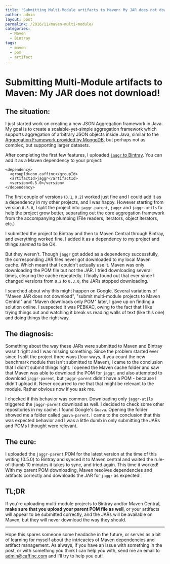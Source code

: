```yaml
---
title: "Submitting Multi-Module artifacts to Maven: My JAR does not download!"
author: admin
layout: post
permalink: /2016/11/maven-multi-module/
categories:
  - Maven
  - Bintray
tags:
  - maven
  - pom
  - artifact
---
```


# Submitting Multi-Module artifacts to Maven: My JAR does not download!

## The situation:

I just started work on creating a new JSON Aggregation framework in Java. My goal is to create a scalable-yet-simple aggregation framework which supports aggregation of arbitrary JSON objects inside Java, similar to the [Aggregation Framework provided by MongoDB](https://docs.mongodb.com/v3.2/aggregation/), but perhaps not as complex, but supporting larger datasets.

After completing the first few features, I uploaded [`jaggr` to Bintray](https://bintray.com/caffinc/maven/jaggr). You can add it as a Maven dependency to your project:
	
	<dependency>
	  <groupId>com.caffinc</groupId>
	  <artifactId>jaggr</artifactId>
	  <version>0.5.0</version>
	</dependency>

The first couple of versions (`0.1`, `0.2`) worked just fine and I could add it as a dependency in my other projects, and I was happy. However starting from version `0.3.0`, I split the project into `jaggr-parent`, `jaggr` and `jaggr-utils` to help the project grow better, separating out the core aggregation framework from the accompanying plumbing (File readers, iterators, object iterators, etc.)

I submitted the project to Bintray and then to Maven Central through Bintray, and everything worked fine. I added it as a dependency to my project and things *seemed* to be OK.

But they weren't. Though `jaggr` got added as a dependency successfully, the corresponding JAR files never got downloaded to my local Maven cache. Which meant that I couldn't actually use it. Maven was only downloading the POM file but not the JAR. I tried downloading several times, clearing the cache repeatedly. I finally found out that ever since I changed versions from `0.2` to `0.3.0`, the JARs stopped downloading.

I searched about why this might happen on Google. Several variations of "Maven JAR does not download", "submit multi-module projects to Maven Central" and "Maven downloads only POM" later, I gave up on finding a solution online. I suspected it was PEBKAC, owing to the fact that I like trying things out and watching it break vs reading walls of text (like this one) and doing things the right way.

## The diagnosis:

Something about the way these JARs were submitted to Maven and Bintray wasn't right and I was missing something. Since the problem started ever since I split the project three ways (four ways, if you count the new benchmark module that isn't submitted to Maven), I came to the conclusion that I didn't submit things right. I opened the Maven cache folder and saw that Maven was able to download the POM for `jaggr`, and also attempted to download `jaggr-parent`, but `jaggr-parent` didn't have a POM - because I didn't upload it. Never occurred to me that that might be relevant to the module. Rather obvious now if you ask me.

I checked if this behavior was common. Downloading only `jaggr-utils` triggered the `jaggr-parent` download as well. I decided to check some other repositories in my cache. I found Google's `Guava`. Opening the folder showed me a folder called `guava-parent`. I came to the conclusion that this was expected behavior and I was a little dumb in only submitting the JARs and POMs I thought were relevant.

## The cure:

I uploaded the `jaggr-parent` POM for the latest version at the time of this writing (0.5.0) to Bintray and synced it to Maven central and waited the rule-of-thumb 10 minutes it takes to sync, and tried again. This time it worked! With my parent POM downloading, Maven resolves dependencies and artifacts correctly and downloads the JAR for `jaggr` as expected!

## TL;DR

If you're uploading multi-module projects to Bintray and/or Maven Central, **make sure that you upload your parent POM file as well**, or your artifacts will appear to be submitted correctly, and the JARs will be available on Maven, but they will never download the way they should.

------------

Hope this spares someone some headache in the future, or serves as a bit of learning for myself about the intricacies of Maven dependencies and artifact management. As always, if you have an issue with something in the post, or with something you think I can help you with, send me an email to admin@caffinc.com and I'll try to help you out!
 
